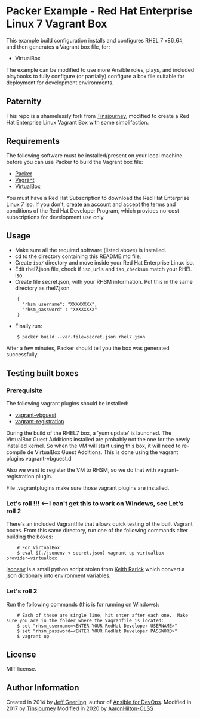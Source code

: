 # Packer Example - Red Hat Enterprise Linux 7 Vagrant Box

This example build configuration installs and configures RHEL 7 x86_64, and then generates a Vagrant box file, for:

  - VirtualBox

The example can be modified to use more Ansible roles, plays, and included playbooks to fully configure (or partially) configure a box file suitable for deployment for development environments.

## Paternity

This repo is a shamelessly fork from [Tinsjourney](https://github.com/tinsjourney/packer-rhel-7), modified to create a Red Hat Enterprise Linux Vagrant Box with some simplifaction.

## Requirements

The following software must be installed/present on your local machine before you can use Packer to build the Vagrant box file:

  - [Packer](http://www.packer.io/)
  - [Vagrant](http://vagrantup.com/)
  - [VirtualBox](https://www.virtualbox.org/)

You must have a Red Hat Subscription to download the Red Hat Enterprise Linux 7 iso. If you don't, [create an account](https://developers.redhat.com) and accept the terms and conditions of the Red Hat Developer Program, which provides no-cost subscriptions for development use only.

## Usage

  - Make sure all the required software (listed above) is installed.
  - cd to the directory containing this README.md file,
  - Create `iso/` directory and move inside your Red Hat Enterprise Linux iso.
  - Edit rhel7.json file, check if `iso_urls` and `iso_checksum` match your RHEL iso.
  - Create file secret.json, with your RHSM information. Put this in the same directory as rhel7.json
```
    {
      "rhsm_username": "XXXXXXXX",
      "rhsm_password" : "XXXXXXXX"
    }
```
- Finally run:
```
    $ packer build --var-file=secret.json rhel7.json
```
After a few minutes, Packer should tell you the box was generated successfully.

## Testing built boxes

###  Prerequisite

The following vagrant plugins should be installed:

 - [vagrant-vbguest](https://github.com/dotless-de/vagrant-vbguest)
 - [vagrant-registration](https://github.com/projectatomic/adb-vagrant-registration)

During the build of the RHEL7 box, a 'yum update' is launched. The VirtualBox Guest Additions installed are probably not the one for the newly installed kernel. So when the VM will start using this box, it will need to re-compile de VirtualBox Guest Additions. This is done using the vagrant plugins vagrant-vbguest.d

Also we want to register the VM to RHSM, so we do that with vagrant-registration plugin.

File .vagrantplugins make sure those vagrant plugins are installed.

### Let's roll !!! <--I can't get this to work on Windows, see Let's roll 2

There's an included Vagrantfile that allows quick testing of the built Vagrant boxes. From this same directory, run one of the following commands after building the boxes:
```
    # For VirtualBox:
    $ eval $(./jsonenv < secret.json) vagrant up virtualbox --provider=virtualbox
```
[jsonenv](jsonenv) is a small python script stolen from [Keith Rarick](https://gist.github.com/kr/6161118) which convert a json dictionary into environment variables.

### Let's roll 2

Run the following commands (this is for running on Windows):
```
    # Each of these are single line, hit enter after each one.  Make sure you are in the folder where the Vagranfile is located:
    $ set "rhsm_username=<ENTER YOUR RedHat Developer USERNAME>"
    $ set "rhsm_password=<ENTER YOUR RedHat Developer PASSWORD>"
    $ vagrant up
```

## License

MIT license.

## Author Information

Created in 2014 by [Jeff Geerling](http://jeffgeerling.com/), author of [Ansible for DevOps](http://ansiblefordevops.com/).
Modified in 2017 by [Tinsjourney](https://www.gnali.org/)
Modified in 2020 by [AaronHilton-OLSS](http://www.olsssystems.com/)
